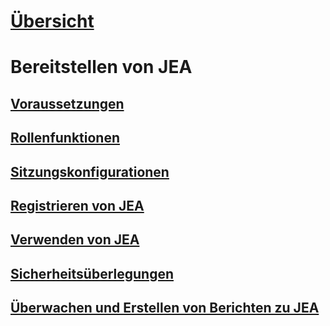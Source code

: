 
# [Übersicht](overview.md)

# Bereitstellen von JEA
## [Voraussetzungen](prerequisites.md)
## [Rollenfunktionen](role-capabilities.md)
## [Sitzungskonfigurationen](session-configurations.md)
## [Registrieren von JEA](register-jea.md)
## [Verwenden von JEA](using-jea.md)
## [Sicherheitsüberlegungen](security-considerations.md)
## [Überwachen und Erstellen von Berichten zu JEA](audit-and-report.md)
